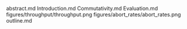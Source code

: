 abstract.md
Introduction.md
Commutativity.md
Evaluation.md
figures/throughput/throughput.png
figures/abort_rates/abort_rates.png
outline.md